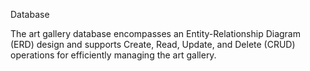 Database 

The art gallery database encompasses an Entity-Relationship Diagram (ERD) design and supports Create, Read, Update, and Delete (CRUD) operations for efficiently managing the art gallery. 
